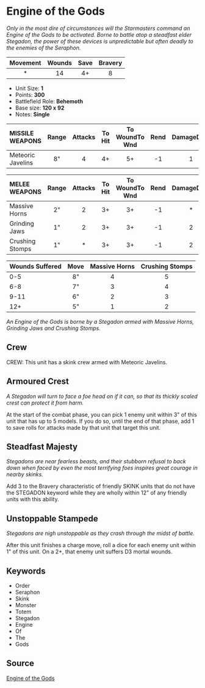 # Engine of the Gods

_Only in the most dire of circumstances will the Starmasters command an Engine of the Gods to be activated. Borne to battle atop a steadfast elder Stegadon, the power of these devices is unpredictable but often deadly to the enemies of the Seraphon._


| Movement | Wounds | Save | Bravery |
|:--------:|:------:|:----:|:-------:|
| * | 14 | 4+ | 8 |

* Unit Size: **1**
* Points: **300**
* Battlefield Role: **Behemoth**
* Base size: **120 x 92**
* Notes: **Single**

| MISSILE WEAPONS | Range | Attacks | To Hit | To WoundTo Wnd | Rend | DamageDmg |
|:---|:--:|:--:|:--:|:--:|:--:|:--:|
| Meteoric Javelins | 8" | 4 | 4+ | 5+ | -1 | 1 |


| MELEE WEAPONS | Range | Attacks | To Hit | To WoundTo Wnd | Rend | DamageDmg |
|:---|:--:|:--:|:--:|:--:|:--:|:--:|
| Massive Horns | 2" | 2 | 3+ | 3+ | -1 | * |
| Grinding Jaws | 1" | 2 | 3+ | 3+ | -1 | 2 |
| Crushing Stomps | 1" | * | 3+ | 3+ | -1 | 2 |


| Wounds Suffered | Move | Massive Horns | Crushing Stomps |
|:---|:--:|:--:|:--:|
| 0-5 | 8" | 4 | 5 |
| 6-8 | 7" | 3 | 4 |
| 9-11 | 6" | 2 | 3 |
| 12+ | 5" | 1 | 2 |


_An Engine of the Gods is borne by a Stegadon armed with Massive Horns, Grinding Jaws and Crushing Stomps._

## Crew

CREW: This unit has a skink crew armed with Meteoric Javelins.

## Armoured Crest

_A Stegadon will turn to face a foe head on if it can, so that its thickly scaled crest can protect it from harm._

At the start of the combat phase, you can pick 1 enemy unit within 3" of this unit that has up to 5 models. If you do so, until the end of that phase, add 1 to save rolls for attacks made by that unit that target this unit.

## Steadfast Majesty

_Stegadons are near fearless beasts, and their stubborn refusal to back down when faced by even the most terrifying foes inspires great courage in nearby skinks._

Add 3 to the Bravery characteristic of friendly SKINK units that do not have the STEGADON keyword while they are wholly within 12" of any friendly units with this ability.

## Unstoppable Stampede

_Stegadons are nigh unstoppable as they crash through the midst of battle._

After this unit finishes a charge move, roll a dice for each enemy unit within 1" of this unit. On a 2+, that enemy unit suffers D3 mortal wounds.

## Keywords

* Order
* Seraphon
* Skink
* Monster
* Totem
* Stegadon
* Engine
* Of
* The
* Gods


## Source

[Engine of the Gods](https://wahapedia.ru/aos3/factions/seraphon/Engine-of-the-Gods)
